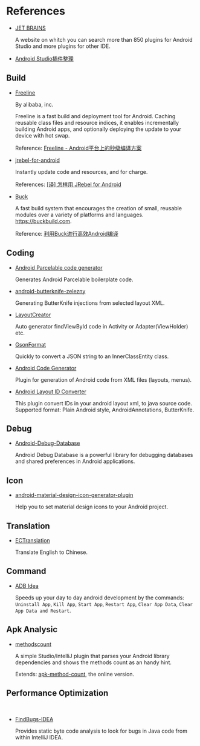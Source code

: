 # References

- [JET BRAINS](https://plugins.jetbrains.com/?androidstudio)

  A website on whitch you can search more than 850 plugins for Android Studio and more plugins for other IDE.
  
- [Android Studio插件整理](https://ydmmocoo.github.io/2016/06/28/Android-Studio%E6%8F%92%E4%BB%B6%E6%95%B4%E7%90%86/)

## Build

- [Freeline](https://github.com/alibaba/freeline)

  By alibaba, inc.
  
  Freeline is a fast build and deployment tool for Android. Caching reusable class files and resource indices, it enables       incrementally building Android apps, and optionally deploying the update to your device with hot swap.
  
  Reference: [Freeline - Android平台上的秒级编译方案](https://yq.aliyun.com/articles/59122)

- [jrebel-for-android](https://zeroturnaround.com/software/jrebel-for-android/)

  Instantly update code and resources, and for charge.

  References: [[译] 怎样用 JRebel for Android](http://www.jianshu.com/p/be33792f1808)
  
- [Buck](https://github.com/facebook/buck)

  A fast build system that encourages the creation of small, reusable modules over a variety of platforms and languages. https://buckbuild.com.
  
  Reference: [利用Buck进行高效Android编译](http://www.infoq.com/cn/news/2015/06/buck-android-build)
  
  

## Coding

- [Android Parcelable code generator](https://plugins.jetbrains.com/plugin/7332?pr=androidstudio)

  Generates Android Parcelable boilerplate code.

- [android-butterknife-zelezny](https://github.com/avast/android-butterknife-zelezny)

  Generating ButterKnife injections from selected layout XML.
  
- [LayoutCreator](https://plugins.jetbrains.com/plugin/8119-layoutcreator)

  Auto generator findViewById code in Activity or Adapter(ViewHolder) etc.

- [GsonFormat](https://plugins.jetbrains.com/plugin/7654?pr=androidstudio)

  Quickly to convert a JSON string to an InnerClassEntity class.
  
- [Android Code Generator](https://github.com/tmorcinek/android-codegenerator-plugin-intellij)

  Plugin for generation of Android code from XML files (layouts, menus).
  
- [Android Layout ID Converter](https://plugins.jetbrains.com/idea/plugin/7373-android-layout-id-converter)

  This plugin convert IDs in your android layout xml, to java source code. Supported format: Plain Android style, AndroidAnnotations, ButterKnife.
  
  
## Debug

- [Android-Debug-Database](https://github.com/amitshekhariitbhu/Android-Debug-Database)
  
  Android Debug Database is a powerful library for debugging databases and shared preferences in Android applications.

## Icon

- [android-material-design-icon-generator-plugin](https://github.com/konifar/android-material-design-icon-generator-plugin)

  Help you to set material design icons to your Android project.

## Translation

- [ECTranslation](https://github.com/Skykai521/ECTranslation)

  Translate English to Chinese.

## Command

- [ADB Idea](https://github.com/pbreault/adb-idea)

  Speeds up your day to day android development by the commands: `Uninstall App`, `Kill App`, `Start App`, `Restart App`, `Clear App Data`, `Clear App Data and Restart`.

## Apk Analysic

- [methodscount](http://www.methodscount.com/plugins)

  A simple Studio/IntelliJ plugin that parses your Android library dependencies and shows the methods count as an handy hint.

  Extends: [apk-method-count](http://inloop.github.io/apk-method-count/), the online version.
  
## Performance Optimization
  
- [FindBugs-IDEA](https://plugins.jetbrains.com/androidstudio/plugin/3847-findbugs-idea)

  Provides static byte code analysis to look for bugs in Java code from within IntelliJ IDEA. 
